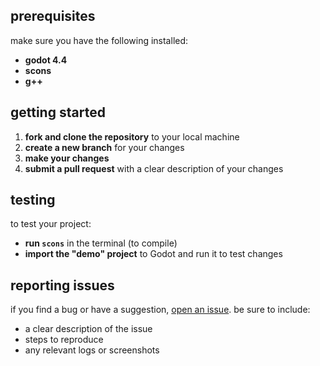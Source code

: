 ## prerequisites
make sure you have the following installed:
- **godot 4.4**
- **scons**
- **g++**

## getting started
1. **fork and clone the repository** to your local machine
2. **create a new branch** for your changes
3. **make your changes**
4. **submit a pull request** with a clear description of your changes

## testing
to test your project:
- **run `scons`** in the terminal (to compile)
- **import the "demo" project** to Godot and run it to test changes

## reporting issues
if you find a bug or have a suggestion, [open an issue](https://github.com/miwubunz/gtlib/issues/new). be sure to include:
- a clear description of the issue
- steps to reproduce
- any relevant logs or screenshots
